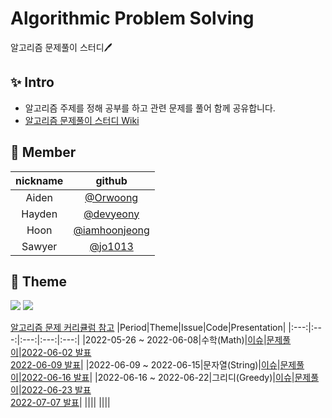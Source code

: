 # Algorithmic Problem Solving
알고리즘 문제풀이 스터디🖊️

## ✨ Intro
- 알고리즘 주제를 정해 공부를 하고 관련 문제를 풀어 함께 공유합니다. 
- [알고리즘 문제풀이 스터디 Wiki](https://github.com/devyeony/algorithm-study/wiki)

## 🧡 Member
|nickname|github|
|:---:|:---:|
|Aiden|[@Orwoong](https://github.com/Orwoong)|
|Hayden|[@devyeony](https://github.com/devyeony)|
|Hoon|[@iamhoonjeong](https://github.com/iamhoonjeong)|
|Sawyer|[@jo1013](https://github.com/jo1013)|

## 🔎 Theme
<a href="https://github.com/devyeony/algorithm-study/issues?q=is%3Aissue+is%3Aopen"><img src="https://img.shields.io/github/issues-raw/devyeony/algorithm-study?color=gree"></a>
<a href="https://github.com/devyeony/algorithm-study/issues?q=is%3Aissue+is%3Aclosed"><img src="https://img.shields.io/github/issues-closed-raw/devyeony/algorithm-study?color=red"></a>

[알고리즘 문제 커리큘럼 참고](https://solved.ac/problems/tags)
|Period|Theme|Issue|Code|Presentation|
|:---:|:---:|:---:|:---:|:---:|
|2022-05-26 ~ 2022-06-08|수학(Math)|[이슈](https://github.com/devyeony/algorithm-study/issues/2)|[문제풀이](https://github.com/devyeony/algorithm-study/tree/main/01_math)|[2022-06-02 발표](https://github.com/devyeony/algorithm-study/wiki/2022-06#-2022-06-02)<br/>[2022-06-09 발표](https://github.com/devyeony/algorithm-study/wiki/2022-06#-2022-06-09)|
|2022-06-09 ~ 2022-06-15|문자열(String)|[이슈](https://github.com/devyeony/algorithm-study/issues/13)|[문제풀이](https://github.com/devyeony/algorithm-study/tree/main/02_string)|[2022-06-16 발표](https://github.com/devyeony/algorithm-study/wiki/2022-06#-2022-06-16)|
|2022-06-16 ~ 2022-06-22|그리디(Greedy)|[이슈](https://github.com/devyeony/algorithm-study/issues/21)|[문제풀이](https://github.com/devyeony/algorithm-study/tree/main/03_greedy)|[2022-06-23 발표](https://github.com/devyeony/algorithm-study/wiki/2022-06#-2022-06-23)<br/>[2022-07-07 발표](https://github.com/devyeony/algorithm-study/wiki/2022-07#-2022-07-07)|
||||
||||
